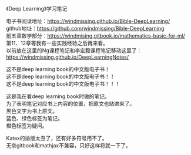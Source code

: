 《Deep Learning》学习笔记 

电子书阅读地址：https://windmissing.github.io/Bible-DeepLearning/  
github地址：https://github.com/windmissing/Bible-DeepLearning  
前五章数学部分：https://windmising.gitbook.io/mathematics-basic-for-ml/  
第11、12章等我有一些实践经验之后再来看。  
以前放在这里的Ng课程笔记和李宏毅课程笔记移动这里了：https://windmissing.github.io/DeepLearningNotes/

这不是deep learning book的中文版电子书！  
这不是deep learning book的中文版电子书！！  
这不是deep learning book的中文版电子书！！！

这是我在看deep learning book时做的笔记。  
为了表明笔记对应书上内容的位置，把原文也贴进来了。  
黑色文字为书上原文。  
蓝色、绿色标签为笔记。  
橙色标签为疑问。  

Katex的排版太丑了，还有好多符号用不了。  
无奈gitbook和mathjax不兼容，只好这样将就一下了。  